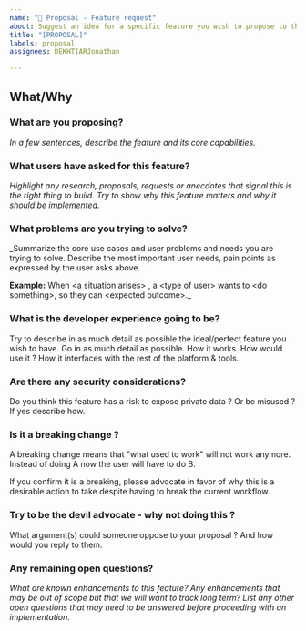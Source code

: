 ```yaml
---
name: "💭 Proposal - Feature request"
about: Suggest an idea for a specific feature you wish to propose to the community for comment
title: "[PROPOSAL]"
labels: proposal
assignees: DEKHTIARJonathan

---
```


## What/Why

### What are you proposing?

_In a few sentences, describe the feature and its core capabilities._

### What users have asked for this feature?

_Highlight any research, proposals, requests or anecdotes that signal this is the right thing to build. Try to show why this feature matters and why it should be implemented._

### What problems are you trying to solve?

_Summarize the core use cases and user problems and needs you are trying to solve. Describe the most important user needs, pain points as expressed by the user asks above.

**Example:** When \<a situation arises> , a \<type of user> wants to \<do something>, so they can \<expected outcome>._

### What is the developer experience going to be?

Try to describe in as much detail as possible the ideal/perfect feature you wish to have.
Go in as much detail as possible. How it works. How would use it ? How it interfaces with the rest of the platform & tools.

### Are there any security considerations?

Do you think this feature has a risk to expose private data ? Or be misused ? If yes describe how.

### Is it a breaking change ?

A breaking change means that "what used to work" will not work anymore. Instead of doing A now the user will have to do B.

If you confirm it is a breaking, please advocate in favor of why this is a desirable action to take despite having to break the current workflow.

### Try to be the devil advocate - why not doing this ?

What argument(s) could someone oppose to your proposal ? And how would you reply to them.

### Any remaining open questions?

_What are known enhancements to this feature? Any enhancements that may be out of scope but that we will want to track long term? List any other open questions that may need to be answered before proceeding with an implementation._

